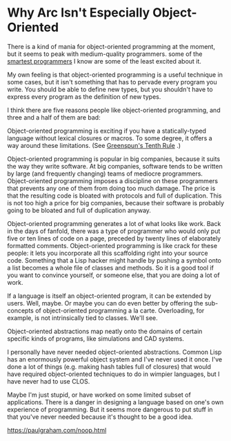 # Why Arc Isn't Especially Object-Oriented

There is a kind of mania for object-oriented programming at the moment, but it seems to peak with medium-quality programmers. some of the [smartest programmers](https://paulgraham.com/reesoo.html) I know are some of the least excited about it.

My own feeling is that object-oriented programming is a useful technique in some cases, but it isn't something that has to pervade every program you write. You should be able to define new types, but you shouldn't have to express every program as the definition of new types.

I think there are five reasons people like object-oriented programming, and three and a half of them are bad:

Object-oriented programming is exciting if you have a statically-typed language without lexical closures or macros. To some degree, it offers a way around these limitations. (See [Greenspun's Tenth Rule](https://paulgraham.com/quotes.html) .)

Object-oriented programming is popular in big companies, because it suits the way they write software. At big companies, software tends to be written by large (and frequently changing) teams of mediocre programmers. Object-oriented programming imposes a discipline on these programmers that prevents any one of them from doing too much damage. The price is that the resulting code is bloated with protocols and full of duplication. This is not too high a price for big companies, because their software is probably going to be bloated and full of duplication anyway.

Object-oriented programming generates a lot of what looks like work. Back in the days of fanfold, there was a type of programmer who would only put five or ten lines of code on a page, preceded by twenty lines of elaborately formatted comments. Object-oriented programming is like crack for these people: it lets you incorporate all this scaffolding right into your source code. Something that a Lisp hacker might handle by pushing a symbol onto a list becomes a whole file of classes and methods. So it is a good tool if you want to convince yourself, or someone else, that you are doing a lot of work.

If a language is itself an object-oriented program, it can be extended by users. Well, maybe. Or maybe you can do even better by offering the sub-concepts of object-oriented programming a la carte. Overloading, for example, is not intrinsically tied to classes. We'll see.

Object-oriented abstractions map neatly onto the domains of certain specific kinds of programs, like simulations and CAD systems.

I personally have never needed object-oriented abstractions. Common Lisp has an enormously powerful object system and I've never used it once. I've done a lot of things (e.g. making hash tables full of closures) that would have required object-oriented techniques to do in wimpier languages, but I have never had to use CLOS.

Maybe I'm just stupid, or have worked on some limited subset of applications. There is a danger in designing a language based on one's own experience of programming. But it seems more dangerous to put stuff in that you've never needed because it's thought to be a good idea.

https://paulgraham.com/noop.html
